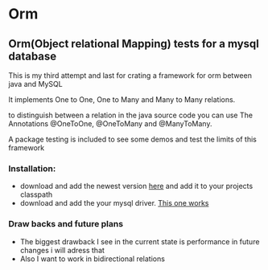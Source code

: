 <h1>Orm</h1>
<h2>Orm(Object relational Mapping) tests for a mysql database</h2>

This is my third attempt and last for crating a framework for orm between java and MySQL

It implements One to One, One to Many and Many to Many relations.

to distinguish between a relation in the java source code you can use The Annotations @OneToOne, @OneToMany and @ManyToMany.

A package testing is included to see some demos and test the limits of this framework

<h3>Installation:</h3>
<ul>
  <li>download and add the newest version <a href="https://github.com/TimoLehnertz/orm/raw/main/orm-beta-1.3.jar">here</a> and add it to your projects classpath</li>
  <li>download and add the your mysql driver. <a href="https://dev.mysql.com/downloads/connector/j/">This one works</a></li>
</ul>

<h3>Draw backs and future plans</h3>
<ul>
  <li>The biggest drawback I see in the current state is performance in future changes i will adress that</li>
  <li>Also I want to work in bidirectional relations</li>
</ul>
